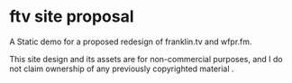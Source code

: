 # ftv site proposal

A Static demo for a proposed redesign of franklin.tv and wfpr.fm.

This site design and its assets are for non-commercial purposes, and I do not claim ownership of any previously copyrighted material .
